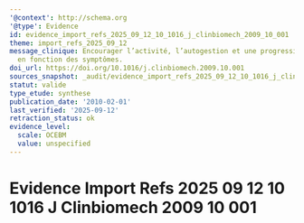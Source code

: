 ```yaml
---
'@context': http://schema.org
'@type': Evidence
id: evidence_import_refs_2025_09_12_10_1016_j_clinbiomech_2009_10_001
theme: import_refs_2025_09_12
message_clinique: Encourager l’activité, l’autogestion et une progression graduée
  en fonction des symptômes.
doi_url: https://doi.org/10.1016/j.clinbiomech.2009.10.001
sources_snapshot: _audit/evidence_import_refs_2025_09_12_10_1016_j_clinbiomech_2009_10_001.json
statut: valide
type_etude: synthese
publication_date: '2010-02-01'
last_verified: '2025-09-12'
retraction_status: ok
evidence_level:
  scale: OCEBM
  value: unspecified
---
```

# Evidence Import Refs 2025 09 12 10 1016 J Clinbiomech 2009 10 001

